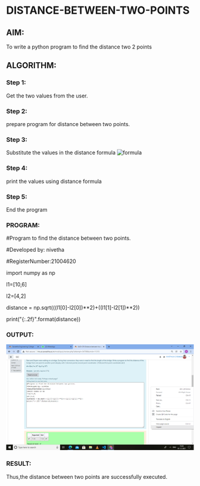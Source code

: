 # DISTANCE-BETWEEN-TWO-POINTS

## AIM:
To write a python program to find the distance two 2 points
## ALGORITHM:
### Step 1: 
Get the two values from the user.
### Step 2:
prepare program for distance between two points. 
### Step 3: 
Substitute the values in the distance formula  ![formula](/formula.jpg)
### Step 4: 
print the values using distance formula
### Step 5: 
End the program
### PROGRAM:
  #Program to find the distance between two points.

#Developed by: nivetha

#RegisterNumber:21004620

import numpy as np

l1=[10,6]

l2=[4,2]

distance = np.sqrt(((l1[0]-l2[0])**2)+((l1[1]-l2[1])**2))

print("{:.2f}".format(distance))


### OUTPUT:
![github logo](twopoints.png)

### RESULT:
Thus,the distance between two points are successfully executed.